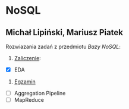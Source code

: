 # NoSQL
## Michał Lipiński,  Mariusz Piatek

Rozwiazania zadań z przedmiotu *Bazy NoSQL*:

1. [Zaliczenie](zaliczenie.md):
 - [X] EDA
1. [Egzamin](egzamin.md)
 - [ ] Aggregation Pipeline
 - [ ] MapReduce
